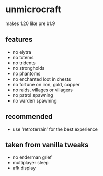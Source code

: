 # unmicrocraft

makes 1.20 like pre b1.9 
 
## features
- no elytra
- no totems
- no tridents
- no strongholds
- no phantoms
- no enchanted loot in chests
- no fortune on iron, gold, copper
- no raids, villages or villagers
- no patrol spawning
- no warden spawning

## recommended
- use 'retroterrain' for the best experience 

## taken from vanilla tweaks 
- no enderman grief
- multiplayer sleep
- afk display
